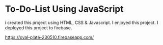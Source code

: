 # To-Do-List Using JavaScript

i created this project using HTML, CSS & Javascript. I enjoyed this project. I deployed this project to firebase. 

https://oval-plate-230510.firebaseapp.com/
